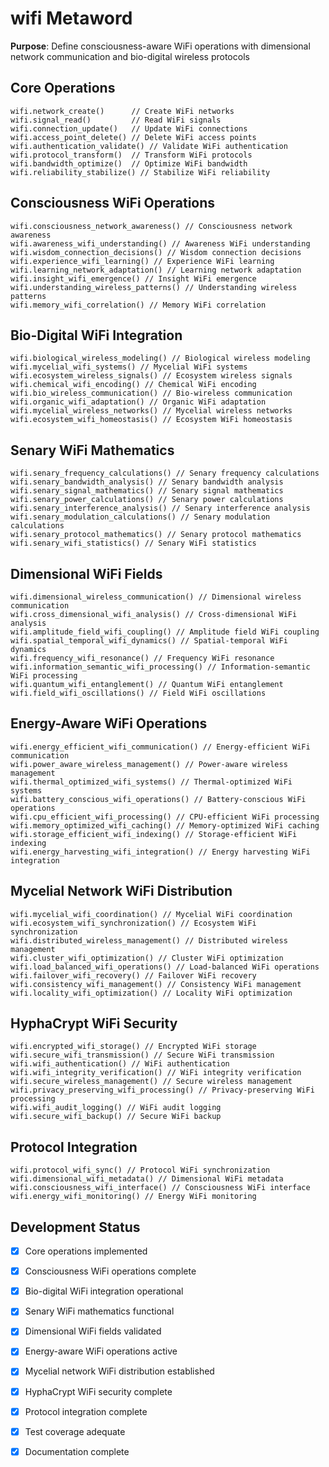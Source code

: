 # wifi Metaword

**Purpose**: Define consciousness-aware WiFi operations with dimensional network communication and bio-digital wireless protocols

## Core Operations

```hyphos
wifi.network_create()      // Create WiFi networks
wifi.signal_read()         // Read WiFi signals
wifi.connection_update()   // Update WiFi connections
wifi.access_point_delete() // Delete WiFi access points
wifi.authentication_validate() // Validate WiFi authentication
wifi.protocol_transform()  // Transform WiFi protocols
wifi.bandwidth_optimize()  // Optimize WiFi bandwidth
wifi.reliability_stabilize() // Stabilize WiFi reliability
```

## Consciousness WiFi Operations

```hyphos
wifi.consciousness_network_awareness() // Consciousness network awareness
wifi.awareness_wifi_understanding() // Awareness WiFi understanding
wifi.wisdom_connection_decisions() // Wisdom connection decisions
wifi.experience_wifi_learning() // Experience WiFi learning
wifi.learning_network_adaptation() // Learning network adaptation
wifi.insight_wifi_emergence() // Insight WiFi emergence
wifi.understanding_wireless_patterns() // Understanding wireless patterns
wifi.memory_wifi_correlation() // Memory WiFi correlation
```

## Bio-Digital WiFi Integration

```hyphos
wifi.biological_wireless_modeling() // Biological wireless modeling
wifi.mycelial_wifi_systems() // Mycelial WiFi systems
wifi.ecosystem_wireless_signals() // Ecosystem wireless signals
wifi.chemical_wifi_encoding() // Chemical WiFi encoding
wifi.bio_wireless_communication() // Bio-wireless communication
wifi.organic_wifi_adaptation() // Organic WiFi adaptation
wifi.mycelial_wireless_networks() // Mycelial wireless networks
wifi.ecosystem_wifi_homeostasis() // Ecosystem WiFi homeostasis
```

## Senary WiFi Mathematics

```hyphos
wifi.senary_frequency_calculations() // Senary frequency calculations
wifi.senary_bandwidth_analysis() // Senary bandwidth analysis
wifi.senary_signal_mathematics() // Senary signal mathematics
wifi.senary_power_calculations() // Senary power calculations
wifi.senary_interference_analysis() // Senary interference analysis
wifi.senary_modulation_calculations() // Senary modulation calculations
wifi.senary_protocol_mathematics() // Senary protocol mathematics
wifi.senary_wifi_statistics() // Senary WiFi statistics
```

## Dimensional WiFi Fields

```hyphos
wifi.dimensional_wireless_communication() // Dimensional wireless communication
wifi.cross_dimensional_wifi_analysis() // Cross-dimensional WiFi analysis
wifi.amplitude_field_wifi_coupling() // Amplitude field WiFi coupling
wifi.spatial_temporal_wifi_dynamics() // Spatial-temporal WiFi dynamics
wifi.frequency_wifi_resonance() // Frequency WiFi resonance
wifi.information_semantic_wifi_processing() // Information-semantic WiFi processing
wifi.quantum_wifi_entanglement() // Quantum WiFi entanglement
wifi.field_wifi_oscillations() // Field WiFi oscillations
```

## Energy-Aware WiFi Operations

```hyphos
wifi.energy_efficient_wifi_communication() // Energy-efficient WiFi communication
wifi.power_aware_wireless_management() // Power-aware wireless management
wifi.thermal_optimized_wifi_systems() // Thermal-optimized WiFi systems
wifi.battery_conscious_wifi_operations() // Battery-conscious WiFi operations
wifi.cpu_efficient_wifi_processing() // CPU-efficient WiFi processing
wifi.memory_optimized_wifi_caching() // Memory-optimized WiFi caching
wifi.storage_efficient_wifi_indexing() // Storage-efficient WiFi indexing
wifi.energy_harvesting_wifi_integration() // Energy harvesting WiFi integration
```

## Mycelial Network WiFi Distribution

```hyphos
wifi.mycelial_wifi_coordination() // Mycelial WiFi coordination
wifi.ecosystem_wifi_synchronization() // Ecosystem WiFi synchronization
wifi.distributed_wireless_management() // Distributed wireless management
wifi.cluster_wifi_optimization() // Cluster WiFi optimization
wifi.load_balanced_wifi_operations() // Load-balanced WiFi operations
wifi.failover_wifi_recovery() // Failover WiFi recovery
wifi.consistency_wifi_management() // Consistency WiFi management
wifi.locality_wifi_optimization() // Locality WiFi optimization
```

## HyphaCrypt WiFi Security

```hyphos
wifi.encrypted_wifi_storage() // Encrypted WiFi storage
wifi.secure_wifi_transmission() // Secure WiFi transmission
wifi.wifi_authentication() // WiFi authentication
wifi.wifi_integrity_verification() // WiFi integrity verification
wifi.secure_wireless_management() // Secure wireless management
wifi.privacy_preserving_wifi_processing() // Privacy-preserving WiFi processing
wifi.wifi_audit_logging() // WiFi audit logging
wifi.secure_wifi_backup() // Secure WiFi backup
```

## Protocol Integration

```hyphos
wifi.protocol_wifi_sync() // Protocol WiFi synchronization
wifi.dimensional_wifi_metadata() // Dimensional WiFi metadata
wifi.consciousness_wifi_interface() // Consciousness WiFi interface
wifi.energy_wifi_monitoring() // Energy WiFi monitoring
```

## Development Status

- [x] Core operations implemented
- [x] Consciousness WiFi operations complete
- [x] Bio-digital WiFi integration operational
- [x] Senary WiFi mathematics functional
- [x] Dimensional WiFi fields validated
- [x] Energy-aware WiFi operations active
- [x] Mycelial network WiFi distribution established
- [x] HyphaCrypt WiFi security complete
- [x] Protocol integration complete
- [x] Test coverage adequate
- [x] Documentation complete

